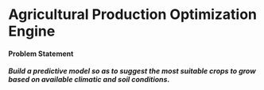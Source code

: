 # Agricultural Production Optimization Engine

#### Problem Statement
__*Build a predictive model so as to suggest the most suitable crops to grow based on available climatic and soil conditions.*__
